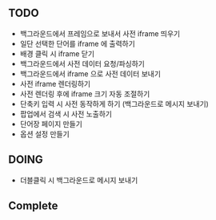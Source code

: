 ## TODO
- 백그라운드에서 프레임으로 보내서 사전 iframe 띄우기
- 일단 선택한 단어를 iframe 에 출력하기
- 배경 클릭 시 iframe 닫기
- 백그라운드에서 사전 데이터 요청/파싱하기
- 백그라운드에서 iframe 으로 사전 데이터 보내기
- 사전 iframe 렌더링하기
- 사전 렌더링 후에 iframe 크기 자동 조절하기
- 단축키 입력 시 사전 동작하게 하기 (백그라운드로 메시지 보내기)
- 팝업에서 검색 시 사전 노출하기
- 단어장 페이지 만들기
- 옵션 설정 만들기


## DOING
- 더블클릭 시 백그라운드로 메시지 보내기


## Complete
